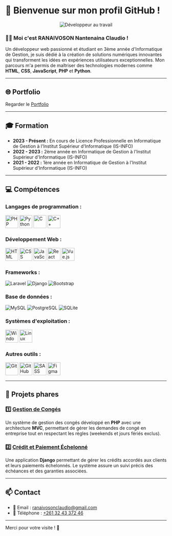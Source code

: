 # 🌟 Bienvenue sur mon profil GitHub !

<p align="center">
  <img src="https://media.giphy.com/media/qgQUggAC3Pfv687qPC/giphy.gif" alt="Développeur au travail" />
</p>

### 👨‍💻 Moi c'est **RANAIVOSON Nantenaina Claudio** !

Un développeur web passionné et étudiant en 3ème année d'Informatique de Gestion, je suis dédié à la création de solutions numériques innovantes qui transforment les idées en expériences utilisateurs exceptionnelles. Mon parcours m'a permis de maîtriser des technologies modernes comme **HTML**, **CSS**, **JavaScript**, **PHP** et **Python**.

---

## 🌐 Portfolio
Regarder le [Portfolio](https://claudio101000.github.io/portfolio-claudio/)

---

## 🎓 Formation

- **2023 - Présent :** En cours de Licence Professionnelle en Informatique de Gestion à l'Institut Supérieur d'Informatique (IS-INFO)
- **2022 - 2023 :** 2ème année en Informatique de Gestion à l'Institut Supérieur d'Informatique (IS-INFO)
- **2021 - 2022 :** 1ère année en Informatique de Gestion à l'Institut Supérieur d'Informatique (IS-INFO)

---

## 💻 Compétences

### **Langages de programmation :**
<p>
  <img src="https://cdn.jsdelivr.net/gh/devicons/devicon/icons/php/php-plain.svg" alt="PHP" width="40" height="40" />
  <img src="https://cdn.jsdelivr.net/gh/devicons/devicon/icons/python/python-plain.svg" alt="Python" width="40" height="40" />
  <img src="https://cdn.jsdelivr.net/gh/devicons/devicon/icons/c/c-plain.svg" alt="C" width="40" height="40" />
  <img src="https://cdn.jsdelivr.net/gh/devicons/devicon/icons/cplusplus/cplusplus-plain.svg" alt="C++" width="40" height="40" />
</p>

### **Développement Web :**
<p>
  <img src="https://cdn.jsdelivr.net/gh/devicons/devicon/icons/html5/html5-plain.svg" alt="HTML" width="40" height="40" />
  <img src="https://cdn.jsdelivr.net/gh/devicons/devicon/icons/css3/css3-plain.svg" alt="CSS" width="40" height="40" />
  <img src="https://cdn.jsdelivr.net/gh/devicons/devicon/icons/javascript/javascript-plain.svg" alt="JavaScript" width="40" height="40" />
  <img src="https://cdn.jsdelivr.net/gh/devicons/devicon/icons/react/react-original.svg" alt="React" width="40" height="40" />
  <img src="https://cdn.jsdelivr.net/gh/devicons/devicon/icons/vuejs/vuejs-original.svg" alt="Vue.js" width="40" height="40" />
</p>

### **Frameworks :**
<p>
  <img src="https://img.shields.io/badge/Laravel-%23FF2D20.svg?style=for-the-badge&logo=laravel&logoColor=white" alt="Laravel" />
  <img src="https://img.shields.io/badge/Django-%23092E20.svg?style=for-the-badge&logo=django&logoColor=white" alt="Django" />
  <img src="https://img.shields.io/badge/Bootstrap-%23563D7C.svg?style=for-the-badge&logo=bootstrap&logoColor=white" alt="Bootstrap" />
</p>

### **Base de données :**
<p>
  <img src="https://img.shields.io/badge/MySQL-%2300f.svg?style=for-the-badge&logo=mysql&logoColor=white" alt="MySQL" />
  <img src="https://img.shields.io/badge/PostgreSQL-%23316192.svg?style=for-the-badge&logo=postgresql&logoColor=white" alt="PostgreSQL" />
  <img src="https://img.shields.io/badge/SQLite-%2307408F.svg?style=for-the-badge&logo=sqlite&logoColor=white" alt="SQLite" />
</p>

### **Systèmes d'exploitation :**
<p>
  <img src="https://cdn.jsdelivr.net/gh/devicons/devicon/icons/windows8/windows8-original.svg" alt="Windows" width="40" height="40" />
  <img src="https://cdn.jsdelivr.net/gh/devicons/devicon/icons/linux/linux-plain.svg" alt="Linux" width="40" height="40" />
</p>

### **Autres outils :**
<p>
  <img src="https://cdn.jsdelivr.net/gh/devicons/devicon/icons/git/git-plain.svg" alt="Git" width="40" height="40" />
  <img src="https://cdn.jsdelivr.net/gh/devicons/devicon/icons/github/github-original.svg" alt="GitHub" width="40" height="40" />
  <img src="https://cdn.jsdelivr.net/gh/devicons/devicon/icons/sass/sass-original.svg" alt="SASS" width="40" height="40" />
  <img src="https://cdn.jsdelivr.net/gh/devicons/devicon/icons/figma/figma-original.svg" alt="Figma" width="40" height="40" />
</p>

---

## 🚀 Projets phares

### 1️⃣ **[Gestion de Congés](https://github.com/CLAUDIO101000/Gestion-des-conges)**
Un système de gestion des congés développé en **PHP** avec une architecture **MVC**, permettant de gérer les demandes de congé en entreprise tout en respectant les règles (weekends et jours fériés exclus).

### 2️⃣ **[Crédit et Paiement Échelonné](https://github.com/CLAUDIO101000/credit-et-paiement-echelonne)**
Une application **Django** permettant de gérer les crédits accordés aux clients et leurs paiements échelonnés. Le système assure un suivi précis des échéances et des garanties associées.

---

## 📫 Contact

- 📧 Email : [ranaivosonclaudio@gmail.com](mailto:ranaivosonclaudio@gmail.com)
- 📱 Téléphone : [+261 32 43 372 46](tel:+261324337246)

---

Merci pour votre visite ! 🎉
